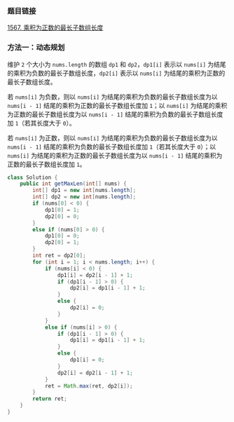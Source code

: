 ### 题目链接
[1567. 乘积为正数的最长子数组长度](https://leetcode.cn/problems/maximum-length-of-subarray-with-positive-product)

### 方法一：动态规划
维护 `2` 个大小为 `nums.length` 的数组 `dp1` 和 `dp2`，`dp1[i]` 表示以 `nums[i]` 为结尾的乘积为负数的最长子数组长度，`dp2[i]` 表示以 `nums[i]` 为结尾的乘积为正数的最长子数组长度。

若 `nums[i]` 为负数，则以 `nums[i]` 为结尾的乘积为负数的最长子数组长度为以 `nums[i - 1]` 结尾的乘积为正数的最长子数组长度加 `1`；以 `nums[i]` 为结尾的乘积为正数的最长子数组长度为以 `nums[i - 1]` 结尾的乘积为负数的最长子数组长度加 `1`（若其长度大于 `0`）。

若 `nums[i]` 为正数，则以 `nums[i]` 为结尾的乘积为负数的最长子数组长度为以 `nums[i - 1]` 结尾的乘积为负数的最长子数组长度加 `1`（若其长度大于 `0`）；以 `nums[i]` 为结尾的乘积为正数的最长子数组长度为以 `nums[i - 1]` 结尾的乘积为正数的最长子数组长度加 `1`。

```Java
class Solution {
    public int getMaxLen(int[] nums) {
        int[] dp1 = new int[nums.length];
        int[] dp2 = new int[nums.length];
        if (nums[0] < 0) {
            dp1[0] = 1;
            dp2[0] = 0;
        }
        else if (nums[0] > 0) {
            dp1[0] = 0;
            dp2[0] = 1;
        }
        int ret = dp2[0];
        for (int i = 1; i < nums.length; i++) {
            if (nums[i] < 0) {
                dp1[i] = dp2[i - 1] + 1;
                if (dp1[i - 1] > 0) {
                    dp2[i] = dp1[i - 1] + 1;
                }
                else {
                    dp2[i] = 0;
                }
            }
            else if (nums[i] > 0) {
                if (dp1[i - 1] > 0) {
                    dp1[i] = dp1[i - 1] + 1;
                }
                else {
                    dp1[i] = 0;
                }
                dp2[i] = dp2[i - 1] + 1;
            }
            ret = Math.max(ret, dp2[i]);
        }
        return ret;
    }
}
```